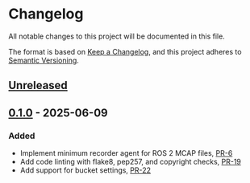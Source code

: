 # Changelog

All notable changes to this project will be documented in this file.

The format is based on [Keep a Changelog](https://keepachangelog.com/en/1.1.0/),
and this project adheres to [Semantic Versioning](https://semver.org/spec/v2.0.0.html).

## [Unreleased]

## [0.1.0] - 2025-06-09

### Added

- Implement minimum recorder agent for ROS 2 MCAP files, [PR-6](https://github.com/reductstore/reductstore_agent/pull/6)
- Add code linting with flake8, pep257, and copyright checks, [PR-19](https://github.com/reductstore/reductstore_agent/pull/19)
- Add support for bucket settings, [PR-22](https://github.com/reductstore/reductstore_agent/pull/22)

[Unreleased]: https://github.com/reductstore/reductstore_agent/compare/v0.1.0...HEAD
 <!-- [0.1.1]: https://github.com/reductstore/reductstore_agent/compare/v0.1.0...v0.1.1 -->
[0.1.0]: https://github.com/reductstore/reductstore_agent/releases/tag/v0.1.0
